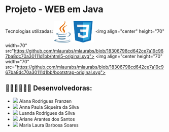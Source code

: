 # Projeto - WEB em Java
Tecnologias utilizadas:
<img align="center" src="https://github.com/mlaurabs/mlauarbs/blob/87710022e5015c3f2348a454e23937f085c20584/java-seeklogo.com.svg" height="70" weight="70"/>
<img align="center"  height="70" width="70" src="https://github.com/mlaurabs/mlauarbs/blob/b67736a9fc3ff1967919e32e76ce2bfa4f805abb/css3-original.svg">
<img align="center" height="70" width=70" src"https://github.com/mlaurabs/mlaurabs/blob/18306798cd642ce7a19c967ba8dc70a30111d1bb/html5-original.svg">
<img align="center height="70" width="70" src="https://github.com/mlaurabs/mlaurabs/blob/18306798cd642ce7a19c967ba8dc70a30111d1bb/bootstrap-original.svg">

## 👩🏻‍💻👩🏾‍💻 Desenvolvedoras:
- <a href="https://github.com/Ala-R-F" target="_blank"><img src="https://img.shields.io/badge/GitHub-100000?style=for-the-badge&logo=github&logoColor=white" target="_blank"></a> Alana Rodrigues Franzen 
- <a href="https://github.com/annapss" target="_blank"><img src="https://img.shields.io/badge/GitHub-100000?style=for-the-badge&logo=github&logoColor=white" target="_blank"></a> Anna Paula Siqueira da Silva
- <a href="https://github.com/luarodri" target="_blank"><img src="https://img.shields.io/badge/GitHub-100000?style=for-the-badge&logo=github&logoColor=white" target="_blank"></a> Luanda Rodrigues da Silva
- <a href="https://github.com/annapss" target="_blank"><img src="https://img.shields.io/badge/GitHub-100000?style=for-the-badge&logo=github&logoColor=white" target="_blank"></a> Ariane Arantes dos Santos
- <a href="https://github.com/annapss" target="_blank"><img src="https://img.shields.io/badge/GitHub-100000?style=for-the-badge&logo=github&logoColor=white" target="_blank"></a> Maria Laura Barbosa Soares
